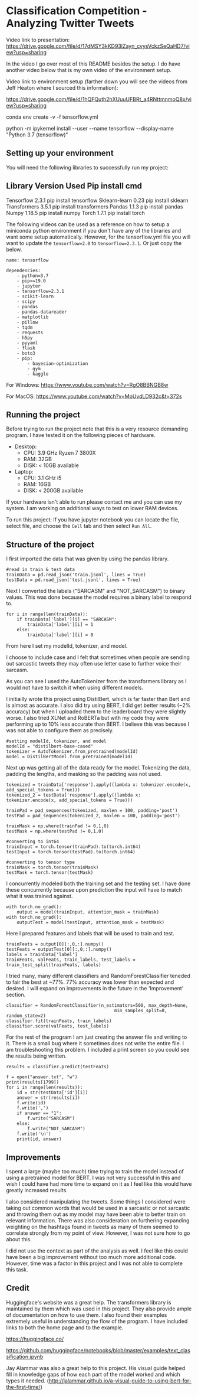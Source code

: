 # Classification Competition - Analyzing Twitter Tweets

Video link to presentation: https://drive.google.com/file/d/17dMSY3kKD93lZayn_cvysVckzSeQaHD7/view?usp=sharing

In the video I go over most of this README besides the setup. I do have another video below that is my own video of the environment setup.

Video link to environment setup (farther down you will see the videos from Jeff Heaton where I sourced this information): 

https://drive.google.com/file/d/1hQFQuth2hXUuuUFBRt_a4RNttmnmoQ8x/view?usp=sharing

conda env create -v -f tensorflow.yml

python -m ipykernel install --user --name tensorflow --display-name "Python 3.7 (tensorflow)"

## Setting up your environment

You will need the following libraries to successfully run my project:

Library        Version Used    Pip install cmd
--------------------------------------------------------
Tensorflow     2.3.1           pip install tensorflow
Sklearn-learn  0.23            pip install sklearn
Transformers   3.5.1           pip install transformers
Pandas         1.1.3           pip install pandas
Numpy          1.18.5          pip install numpy
Torch          1.7.1           pip install torch


The following videos can be used as a reference on how to setup a miniconda python environment if you
don't have any of the libraries and want some setup automatically. However, for the tensorflow.yml file
you will want to update the ```tensorflow=2.0``` to ```tensorflow=2.3.1```. Or just copy the below.

```
name: tensorflow

dependencies:
    - python=3.7
    - pip>=19.0
    - jupyter
    - tensorflow=2.3.1
    - scikit-learn
    - scipy
    - pandas
    - pandas-datareader
    - matplotlib
    - pillow
    - tqdm
    - requests
    - h5py
    - pyyaml
    - flask
    - boto3
    - pip:
        - bayesian-optimization
        - gym
        - kaggle
```

For Windows:
https://www.youtube.com/watch?v=RgO8BBNGB8w

For MacOS:
https://www.youtube.com/watch?v=MpUvdLD932c&t=372s

## Running the project
Before trying to run the project note that this is a very resource demanding program. I have tested it on the following pieces of hardware.

* Desktop:
    * CPU: 3.9 GHz Ryzen 7 3800X
    * RAM: 32GB
    * DISK: < 10GB available
* Laptop:
    * CPU: 3.1 GHz i5
    * RAM: 16GB
    * DISK: < 200GB available

If your hardware isn't able to run please contact me and you can use my system. I am working on additional ways to test on lower RAM devices.

To run this project:
If you have jupyter notebook you can locate the file, select file, and choose the ```Cell``` tab and then select ```Run All```.

## Structure of the project

I first imported the data that was given by using the pandas library.
```
#read in train & test data
trainData = pd.read_json('train.jsonl', lines = True)
testData = pd.read_json('test.jsonl', lines = True)
```

Next I converted the labels ("SARCASM" and "NOT_SARCASM") to binary values. This was done because the model requires a binary label to respond to.
```
for i in range(len(trainData)):
    if trainData['label'][i] == "SARCASM":
        trainData['label'][i] = 1
    else:
        trainData['label'][i] = 0
```

From here I set my modelId, tokenizer, and model. 

I choose to include case and I felt that sometimes when people are sending out sarcastic tweets they may often use letter case to
further voice their sarcasm.

As you can see I used the AutoTokenizer from the transformers library as I would not have to switch it when using different models.

I initiailly wrote this project using DistilBert, which is far faster than Bert and is almost as accurate.
I also did try using BERT, I did get better results (~2% accuracy) but when I uploaded them to the leaderboard they were slightly worse. I also tried XLNet and RoBERTa but with my code they were performing up to 10% less accurate than BERT. I believe this was because I was not able to configure them as precisely.

```
#setting modelId, tokenizer, and model
modelId = "distilbert-base-cased"
tokenizer = AutoTokenizer.from_pretrained(modelId)
model = DistilBertModel.from_pretrained(modelId)
```

Next up was getting all of the data ready for the model. Tokenizing the data, padding the lengths, and masking so the padding was not used.
```
tokenized = trainData['response'].apply((lambda x: tokenizer.encode(x, add_special_tokens = True)))
tokenized_2 = testData['response'].apply((lambda x: tokenizer.encode(x, add_special_tokens = True)))

trainPad = pad_sequences(tokenized, maxlen = 100, padding='post')
testPad = pad_sequences(tokenized_2, maxlen = 100, padding='post')

trainMask = np.where(trainPad != 0,1,0)
testMask = np.where(testPad != 0,1,0)

#converting to int64
trainInput = torch.tensor(trainPad).to(torch.int64)
testInput = torch.tensor(testPad).to(torch.int64)

#converting to tensor type
trainMask = torch.tensor(trainMask)
testMask = torch.tensor(testMask)
```

I concurrently modeled both the training set and the testing set. I have done these concurrently because upon prediction the
input will have to match what it was trained against.

```
with torch.no_grad():
    output = model(trainInput, attention_mask = trainMask)
with torch.no_grad():
    outputTest = model(testInput, attention_mask = testMask)
```

Here I prepared features and labels that will be used to train and test.
```
trainFeats = output[0][:,0,:].numpy()
testFeats = outputTest[0][:,0,:].numpy()
labels = trainData['label']
trainFeats, valFeats, train_labels, test_labels = train_test_split(trainFeats, labels)
```

I tried many, many different classifiers and RandomForestClassifier teneded to fair the best at ~77%.
77% accuracy was lower than expected and desired. I will expand on improvements in the future in the 'Improvement' section.

```
classifier = RandomForestClassifier(n_estimators=500, max_depth=None,
                                         min_samples_split=8, random_state=2)
classifier.fit(trainFeats, train_labels)
classifier.score(valFeats, test_labels)
```

For the rest of the program I am just creating the answer file and writing to it. There is a small bug where it sometimes does not write 
the entire file. I am troubleshooting this problem. I included a print screen so you could see the results being written.
```
results = classifier.predict(testFeats)

f = open("answer.txt", "w")
print(results[1799])
for i in range(len(results)):
    id = str(testData['id'][i])
    answer = str(results[i])
    f.write(id)
    f.write(',')
    if answer == "1":
        f.write("SARCASM")
    else:
        f.write("NOT_SARCASM")
    f.write('\n')
    print(id, answer)
```

## Improvements

I spent a large (maybe too much) time trying to train the model instead of using a pretrained model for BERT. I was not very successful in this and wish I
could have had more time to expand on it as I feel like this would have greatly increased results. 

I also considered manipulating the tweets. Some things I considered were taking out common words that would be used in a sarcastic or not sarcastic
and throwing them out as my model may have been able to better train on relevant information. There was also consideration on furthering expanding weighting
on the hashtags found in tweets as many of them seemed to correlate strongly from my point of view. However, I was not sure how to go about this.

I did not use the context as part of the analysis as well. I feel like this could have been a big improvement without too much more additional code.
However, time was a factor in this project and I was not able to complete this task.

## Credit

Huggingface's website was a great help. The transformers library is maintained by them which was used in this project. They also provide ample of documentation
on how to use them. I also found their examples extremely useful in understanding the flow of the program. I have included links to both the home page and to the example.

https://huggingface.co/

https://github.com/huggingface/notebooks/blob/master/examples/text_classification.ipynb

Jay Alammar was also a great help to this project. His visual guide helped fill in knowledge gaps of how each part of the model worked and which types it needed.
(http://jalammar.github.io/a-visual-guide-to-using-bert-for-the-first-time/)

